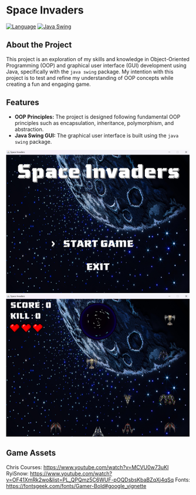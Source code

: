 # Space Invaders

[![Language](https://badgen.net/static/language/java/orange)](https://www.oracle.com/java/technologies/downloads/)
[![Java Swing](https://img.shields.io/badge/package-java%20swing-brightgreen.svg?style=flat)](https://docs.oracle.com/javase/8/docs/technotes/guides/swing/)

## About the Project

This project is an exploration of my skills and knowledge in Object-Oriented Programming (OOP) and graphical user interface (GUI) development using Java, specifically with the `java swing` package. My intention with this project is to test and refine my understanding of OOP concepts while creating a fun and engaging game.

## Features

- **OOP Principles:** The project is designed following fundamental OOP principles such as encapsulation, inheritance, polymorphism, and abstraction.
- **Java Swing GUI:** The graphical user interface is built using the `java swing` package.

<img src="/bin/doc/si-doc1.png" alt="Screenshot of the space invaders" width="500"/>
<img src="/bin/doc/si-doc2.png" alt="Screenshot of the space invaders" width="500"/>

## Game Assets
Chris Courses: https://www.youtube.com/watch?v=MCVU0w73uKI
RyiSnow: https://www.youtube.com/watch?v=OF41XmRk2wo&list=PL_QPQmz5C6WUF-pOQDsbsKbaBZqXj4qSq
Fonts: https://fontsgeek.com/fonts/Gamer-Bold#google_vignette
